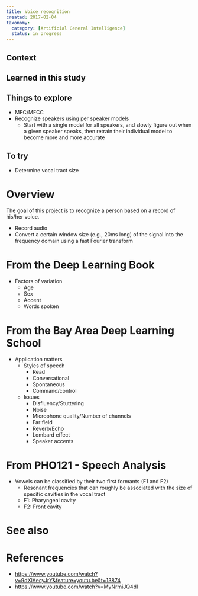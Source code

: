 ```yaml
---
title: Voice recognition
created: 2017-02-04
taxonomy:
  category: [Artificial General Intelligence]
  status: in progress
---
```


## Context

## Learned in this study

## Things to explore
* MFC/MFCC
* Recognize speakers using per speaker models
	* Start with a single model for all speakers, and slowly figure out when a given speaker speaks, then retrain their individual model to become more and more accurate

## To try
* Determine vocal tract size

# Overview
The goal of this project is to recognize a person based on a record of his/her voice.

* Record audio
* Convert a certain window size (e.g., 20ms long) of the signal into the frequency domain using a fast Fourier transform

# From the Deep Learning Book
* Factors of variation
	* Age
	* Sex
	* Accent
	* Words spoken

# From the Bay Area Deep Learning School
* Application matters
	* Styles of speech
		* Read
		* Conversational
		* Spontaneous
		* Command/control
	* Issues
		* Disfluency/Stuttering
		* Noise
		* Microphone quality/Number of channels
		* Far field
		* Reverb/Echo
		* Lombard effect
		* Speaker accents

# From PHO121 - Speech Analysis
* Vowels can be classified by their two first formants (F1 and F2)
	* Resonant frequencies that can roughly be associated with the size of specific cavities in the vocal tract
	* F1: Pharyngeal cavity
	* F2: Front cavity

# See also

# References
* https://www.youtube.com/watch?v=9dXiAecyJrY&feature=youtu.be&t=13874
* https://www.youtube.com/watch?v=MyNrmiJQ4dI
